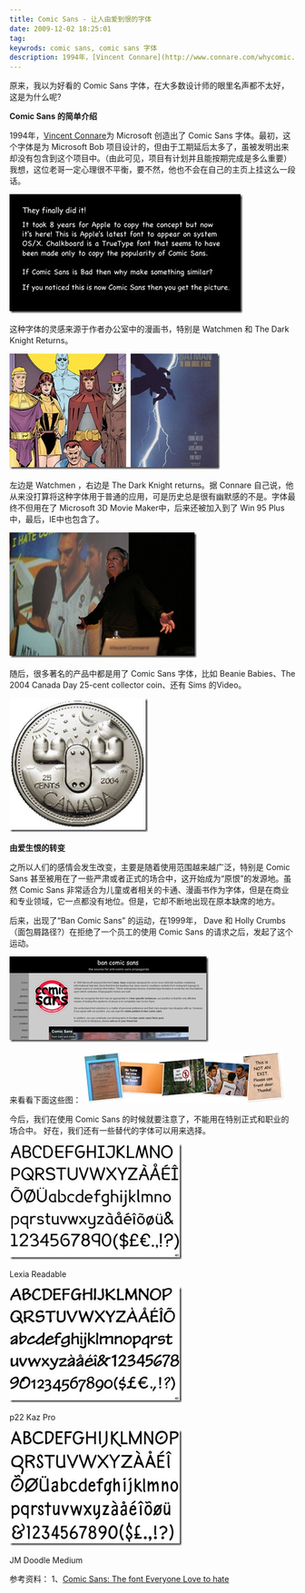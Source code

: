 ```yaml
---
title: Comic Sans - 让人由爱到恨的字体
date: 2009-12-02 18:25:01
tag: 
keywrods: comic sans, comic sans 字体
description: 1994年，[Vincent Connare](http://www.connare.com/whycomic.htm)为 Microsoft 创造出了 Comic Sans 字体。
---
```


原来，我以为好看的 Comic Sans 字体，在大多数设计师的眼里名声都不太好，这是为什么呢?

**Comic Sans 的简单介绍**

1994年，[Vincent Connare](http://www.connare.com/whycomic.htm)为 Microsoft 创造出了 Comic Sans 字体。最初，这个字体是为 Microsoft Bob 项目设计的，但由于工期延后太多了，虽被发明出来却没有包含到这个项目中。（由此可见，项目有计划并且能按期完成是多么重要）我想，这位老哥一定心理很不平衡，要不然，他也不会在自己的主页上挂这么一段话。

![](./20091202-comic-sans/8888_thumb.jpg)

这种字体的灵感来源于作者办公室中的漫画书，特别是 Watchmen 和 The Dark Knight Returns。

![](./20091202-comic-sans/9999_thumb.jpg)

左边是 Watchmen ，右边是 The Dark Knight returns。据 Connare 自己说，他从来没打算将这种字体用于普通的应用，可是历史总是很有幽默感的不是。字体最终不但用在了 Microsoft 3D Movie Maker中，后来还被加入到了 Win 95 Plus中，最后，IE中也包含了。

![](./20091202-comic-sans/1112_thumb.jpg)

随后，很多著名的产品中都是用了 Comic Sans 字体，比如 Beanie Babies、The 2004 Canada Day 25-cent collector coin、还有 Sims 的Video。

![](./20091202-comic-sans/1113_thumb.jpg)

**由爱生恨的转变**

之所以人们的感情会发生改变，主要是随着使用范围越来越广泛，特别是 Comic Sans 甚至被用在了一些严肃或者正式的场合中，这开始成为“原恨”的发源地。虽然 Comic Sans 非常适合为儿童或者相关的卡通、漫画书作为字体，但是在商业和专业领域，它一点都没有地位。但是，它却不断地出现在原本缺席的地方。

后来，出现了“Ban Comic Sans” 的运动，在1999年， Dave 和 Holly Crumbs（面包屑路径?）在拒绝了一个员工的使用 Comic Sans 的请求之后，发起了这个运动。

![](./20091202-comic-sans/1114_thumb.jpg)

来看看下面这些图：
![](./20091202-comic-sans/InlineRepresentationb98522b4-a3e9-4129-8cf2-de4b0a343c1b.jpg)

今后，我们在使用 Comic Sans 的时候就要注意了，不能用在特别正式和职业的场合中。
好在，我们还有一些替代的字体可以用来选择。

![](./20091202-comic-sans/1121_thumb.jpg)

Lexia Readable

![](./20091202-comic-sans/1122_thumb.jpg)

p22 Kaz Pro

![](./20091202-comic-sans/1123_thumb.jpg)

JM Doodle Medium

参考资料：
1、[Comic Sans: The font Everyone Love to hate](http://sixrevisions.com/graphics-design/comic-sans-the-font-everyone-loves-to-hate/?utm_source=feedburner&utm_medium=feed&utm_campaign=Feed%3A+SixRevisions+%28Six+Revisions%29&utm_content=Google+Reader)












